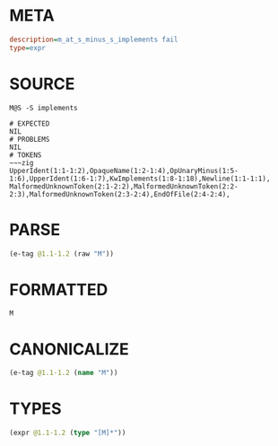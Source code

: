 # META
~~~ini
description=m_at_s_minus_s_implements fail
type=expr
~~~
# SOURCE
~~~roc
M@S -S implements
~~~
~~~
# EXPECTED
NIL
# PROBLEMS
NIL
# TOKENS
~~~zig
UpperIdent(1:1-1:2),OpaqueName(1:2-1:4),OpUnaryMinus(1:5-1:6),UpperIdent(1:6-1:7),KwImplements(1:8-1:18),Newline(1:1-1:1),
MalformedUnknownToken(2:1-2:2),MalformedUnknownToken(2:2-2:3),MalformedUnknownToken(2:3-2:4),EndOfFile(2:4-2:4),
~~~
# PARSE
~~~clojure
(e-tag @1.1-1.2 (raw "M"))
~~~
# FORMATTED
~~~roc
M
~~~
# CANONICALIZE
~~~clojure
(e-tag @1.1-1.2 (name "M"))
~~~
# TYPES
~~~clojure
(expr @1.1-1.2 (type "[M]*"))
~~~
